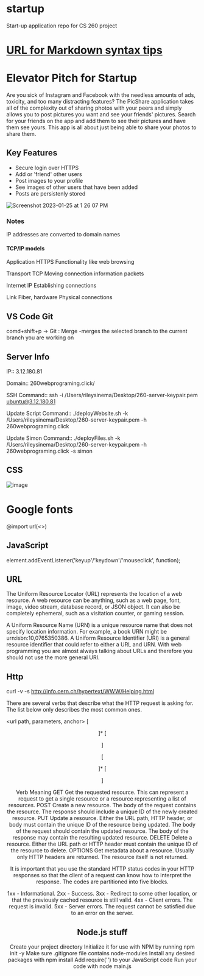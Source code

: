 # startup
Start-up application repo for CS 260 project


# [URL for Markdown syntax tips](https://docs.github.com/en/get-started/writing-on-github/getting-started-with-writing-and-formatting-on-github/basic-writing-and-formatting-syntax)

# Elevator Pitch for Startup

Are you sick of Instagram and Facebook with the needless amounts of ads, toxicity, and too many distracting features? The PicShare application takes all of the complexity out of sharing photos with your peers and simply allows you to post pictures you want and see your friends' pictures. Search for your friends on the app and add them to see their pictures and have them see yours. This app is all about just being able to share your photos to share them.

## Key Features

- Secure login over HTTPS
- Add or 'friend' other users
- Post images to your profile
- See images of other users that have been added
- Posts are persistenly stored

![Screenshot 2023-01-25 at 1 26 07 PM](https://user-images.githubusercontent.com/122413893/214682423-0e880b20-3310-4fa8-96ef-d7bbbf1cc60c.png)


### Notes

IP addresses are converted to domain names

#### TCP/IP models

Application	HTTPS	Functionality like web browsing

Transport	TCP	Moving connection information packets

Internet	IP	Establishing connections

Link	Fiber, hardware	Physical connections

## VS Code Git

comd+shift+p -> Git : Merge 
-merges the selected branch to the current branch you are working on

## Server Info

IP:: 3.12.180.81

Domain:: 260webprograming.click/

SSH Command:: ssh -i /Users/rileysinema/Desktop/260-server-keypair.pem ubuntu@3.12.180.81

Update Script Command:: ./deployWebsite.sh -k /Users/rileysinema/Desktop/260-server-keypair.pem -h 260webprograming.click

Update Simon Command:: ./deployFiles.sh -k /Users/rileysinema/Desktop/260-server-keypair.pem -h 260webprograming.click -s simon

## CSS

![image](https://user-images.githubusercontent.com/122413893/218875567-b7ed1e5a-84f7-420e-b766-58b103de5368.png)

# Google fonts
@import url(<<href to googleapi font css family>>)
  
## JavaScript

element.addEventListener('keyup'/'keydown'/'mouseclick', function);
  
## URL
  
The Uniform Resource Locator (URL) represents the location of a web resource. A web resource can be anything, such as a web page, font, image, video stream, database record, or JSON object. It can also be completely ephemeral, such as a visitation counter, or gaming session.

A Uniform Resource Name (URN) is a unique resource name that does not specify location information. For example, a book URN might be urn:isbn:10,0765350386. A Uniform Resource Identifier (URI) is a general resource identifier that could refer to either a URL and URN. With web programming you are almost always talking about URLs and therefore you should not use the more general URI.
  
## Http
  
curl -v -s http://info.cern.ch/hypertext/WWW/Helping.html
  
There are several verbs that describe what the HTTP request is asking for. The list below only describes the most common ones.

<verb> <url path, parameters, anchor> <version>
[<header key: value>]*
[

  <body>
]
    
<version> <status code> <status string>
[<header key: value>]*
[

  <body>
]

Verb	Meaning
GET	Get the requested resource. This can represent a request to get a single resource or a resource representing a list of resources.
POST	Create a new resource. The body of the request contains the resource. The response should include a unique ID of the newly created resource.
PUT	Update a resource. Either the URL path, HTTP header, or body must contain the unique ID of the resource being updated. The body of the request should contain the updated resource. The body of the response may contain the resulting updated resource.
DELETE	Delete a resource. Either the URL path or HTTP header must contain the unique ID of the resource to delete.
OPTIONS	Get metadata about a resource. Usually only HTTP headers are returned. The resource itself is not returned.
  
It is important that you use the standard HTTP status codes in your HTTP responses so that the client of a request can know how to interpret the response. The codes are partitioned into five blocks.

1xx - Informational.
2xx - Success.
3xx - Redirect to some other location, or that the previously cached resource is still valid.
4xx - Client errors. The request is invalid.
5xx - Server errors. The request cannot be satisfied due to an error on the server.
    
## Node.js stuff
    
Create your project directory
Initialize it for use with NPM by running npm init -y
Make sure .gitignore file contains node-modules
Install any desired packages with npm install <package name here>
Add require('<package name here>') to your JavaScript code
Run your code with node main.js
